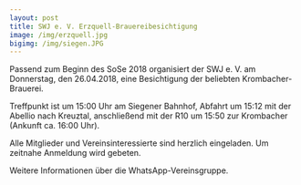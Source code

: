 ```yaml
---
layout: post
title: SWJ e. V. Erzquell-Brauereibesichtigung
image: /img/erzquell.jpg
bigimg: /img/siegen.JPG
---
```

	

Passend zum Beginn des SoSe 2018 organisiert der SWJ e. V. am Donnerstag, den 26.04.2018, eine Besichtigung der beliebten Krombacher-Brauerei.

Treffpunkt ist um 15:00 Uhr am Siegener Bahnhof, Abfahrt um 15:12 mit der Abellio nach Kreuztal, anschließend mit der R10 um 15:50 zur Krombacher (Ankunft ca. 16:00 Uhr).

Alle Mitglieder und Vereinsinteressierte sind herzlich eingeladen. Um zeitnahe Anmeldung wird gebeten.

Weitere Informationen über die WhatsApp-Vereinsgruppe.

